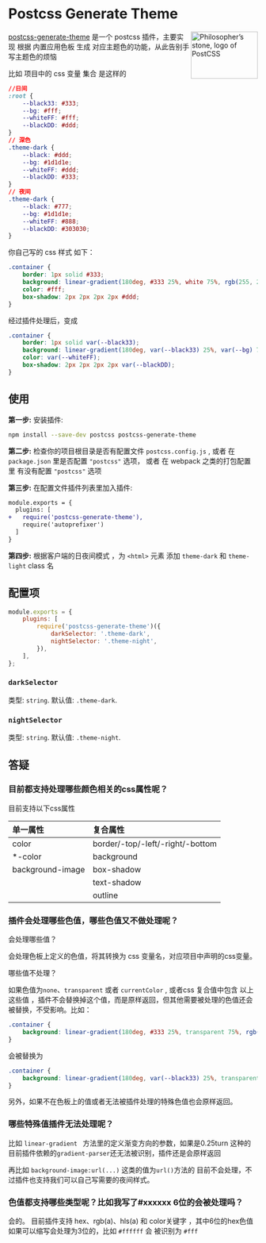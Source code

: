 # Postcss Generate Theme

<img align="right" width="135" height="95"
     title="Philosopher’s stone, logo of PostCSS"
     src="https://postcss.org/logo-leftp.svg">

[postcss-generate-theme] 是一个 postcss 插件，主要实现 根据 内置应用色板 生成 对应主题色的功能，从此告别手写主题色的烦恼

[postcss-generate-theme]: https://github.com/postcss/postcss

比如 项目中的 css 变量 集合 是这样的

```css
//日间
:root {
	--black33: #333;
	--bg: #fff;
	--whiteFF: #fff;
	--blackDD: #ddd;
}
// 深色
.theme-dark {
	--black: #ddd;
	--bg: #1d1d1e;
	--whiteFF: #ddd;
	--blackDD: #333;
}
// 夜间
.theme-dark {
	--black: #777;
	--bg: #1d1d1e;
	--whiteFF: #888;
	--blackDD: #303030;
}
```

你自己写的 css 样式 如下：

```css
.container {
	border: 1px solid #333;
	background: linear-gradient(180deg, #333 25%, white 75%, rgb(255, 255, 255) 100%);
	color: #fff;
	box-shadow: 2px 2px 2px 2px #ddd;
}
```

经过插件处理后，变成

```css
.container {
	border: 1px solid var(--black33);
	background: linear-gradient(180deg, var(--black33) 25%, var(--bg) 75%, var(--bg) 100%);
	color: var(--whiteFF);
	box-shadow: 2px 2px 2px 2px var(--blackDD);
}
```

## 使用

**第一步:** 安装插件:

```sh
npm install --save-dev postcss postcss-generate-theme
```

**第二步:** 检查你的项目根目录是否有配置文件 `postcss.config.js`
, 或者 在 `package.json` 里是否配置 `"postcss"` 选项，
或者 在 webpack 之类的打包配置里 有没有配置 `"postcss"` 选项

**第三步:** 在配置文件插件列表里加入插件:

```diff
module.exports = {
  plugins: [
+   require('postcss-generate-theme'),
    require('autoprefixer')
  ]
}
```

**第四步:** 根据客户端的日夜间模式 ，为 `<html>` 元素 添加 `theme-dark` 和 `theme-light` class 名

[official docs]: https://github.com/postcss/postcss#usage

## 配置项

```js
module.exports = {
	plugins: [
		require('postcss-generate-theme')({
			darkSelector: '.theme-dark',
			nightSelector: '.theme-night',
		}),
	],
};
```

### `darkSelector`

类型: `string`. 默认值: `.theme-dark`.

### `nightSelector`

类型: `string`. 默认值: `.theme-night`.

## 答疑

### 目前都支持处理哪些颜色相关的css属性呢？

目前支持以下css属性

| 单一属性 | 复合属性 |
| :-----| :---- |
| color | border/-top/-left/-right/-bottom |
| *-color | background |
| background-image|box-shadow|
||text-shadow|
||outline|

### 插件会处理哪些色值，哪些色值又不做处理呢？


会处理哪些值？

会处理色板上定义的色值，将其转换为 css 变量名，对应项目中声明的css变量。

哪些值不处理？

如果色值为`none`、`transparent` 或者 `currentColor` , 或者css 复合值中包含 以上这些值 ，插件不会替换掉这个值，而是原样返回，但其他需要被处理的色值还会被替换，不受影响。比如：

```css
.container {
	background: linear-gradient(180deg, #333 25%, transparent 75%, rgb(255, 255, 255) 100%);
}
```
会被替换为
```css
.container {
	background: linear-gradient(180deg, var(--black33) 25%, transparent 75%, var(--bg) 100%);
}
```

另外，如果不在色板上的值或者无法被插件处理的特殊色值也会原样返回。

### 哪些特殊值插件无法处理呢？

比如 `linear-gradient ` 方法里的定义渐变方向的参数，如果是0.25turn 这种的目前插件依赖的`gradient-parser`还无法被识别，插件还是会原样返回

再比如 `background-image:url(...)` 这类的值为`url()`方法的 目前不会处理，不过插件也支持我们可以自己写需要的夜间样式。

### 色值都支持哪些类型呢？比如我写了#xxxxxx 6位的会被处理吗？

会的。 目前插件支持 hex、rgb(a)、hls(a) 和 color关键字 ，其中6位的hex色值 如果可以缩写会处理为3位的，比如 `#ffffff` 会 被识别为 `#fff`

